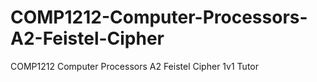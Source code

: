 # COMP1212-Computer-Processors-A2-Feistel-Cipher
COMP1212 Computer Processors A2 Feistel Cipher 1v1 Tutor
